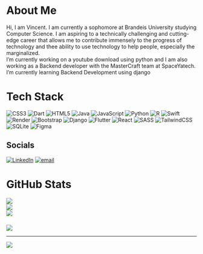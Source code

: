 # About Me
Hi, I am Vincent. I am currently a sophomore at Brandeis University studying Computer Science. I am aspiring to a technically challenging and cutting-edge career that allows me to contribute immensely to the progress of technology and thee ability to use technology to help people, especially the marginalized.<br>I’m currently working on a youtube download using python and I am also working as a Backend developer with the MasterCraft team at SpaceYatech.<br>I’m currently learning Backend Development using django<br>

# Tech Stack
![CSS3](https://img.shields.io/badge/css3-%231572B6.svg?style=plastic&logo=css3&logoColor=white) ![Dart](https://img.shields.io/badge/dart-%230175C2.svg?style=plastic&logo=dart&logoColor=white) ![HTML5](https://img.shields.io/badge/html5-%23E34F26.svg?style=plastic&logo=html5&logoColor=white) ![Java](https://img.shields.io/badge/java-%23ED8B00.svg?style=plastic&logo=openjdk&logoColor=white) ![JavaScript](https://img.shields.io/badge/javascript-%23323330.svg?style=plastic&logo=javascript&logoColor=%23F7DF1E) ![Python](https://img.shields.io/badge/python-3670A0?style=plastic&logo=python&logoColor=ffdd54) ![R](https://img.shields.io/badge/r-%23276DC3.svg?style=plastic&logo=r&logoColor=white) ![Swift](https://img.shields.io/badge/swift-F54A2A?style=plastic&logo=swift&logoColor=white) ![Render](https://img.shields.io/badge/Render-%46E3B7.svg?style=plastic&logo=render&logoColor=white) ![Bootstrap](https://img.shields.io/badge/bootstrap-%238511FA.svg?style=plastic&logo=bootstrap&logoColor=white) ![Django](https://img.shields.io/badge/django-%23092E20.svg?style=plastic&logo=django&logoColor=white) ![Flutter](https://img.shields.io/badge/Flutter-%2302569B.svg?style=plastic&logo=Flutter&logoColor=white) ![React](https://img.shields.io/badge/react-%2320232a.svg?style=plastic&logo=react&logoColor=%2361DAFB) ![SASS](https://img.shields.io/badge/SASS-hotpink.svg?style=plastic&logo=SASS&logoColor=white) ![TailwindCSS](https://img.shields.io/badge/tailwindcss-%2338B2AC.svg?style=plastic&logo=tailwind-css&logoColor=white) ![SQLite](https://img.shields.io/badge/sqlite-%2307405e.svg?style=plastic&logo=sqlite&logoColor=white) ![Figma](https://img.shields.io/badge/figma-%23F24E1E.svg?style=plastic&logo=figma&logoColor=white)

## Socials
[![LinkedIn](https://img.shields.io/badge/LinkedIn-%230077B5.svg?logo=linkedin&logoColor=white)](https://linkedin.com/in/https://www.linkedin.com/in/vincent-jared-1b5954265/) [![email](https://img.shields.io/badge/Email-D14836?logo=gmail&logoColor=white)](mailto:jaredvincent18@gmail.com) 

# GitHub Stats
![](https://github-readme-stats.vercel.app/api?username=jaredvincent414&theme=shadow_blue&hide_border=true&include_all_commits=true&count_private=false)<br/>
![](https://nirzak-streak-stats.vercel.app/?user=jaredvincent414&theme=shadow_blue&hide_border=true)<br/>
![](https://github-readme-stats.vercel.app/api/top-langs/?username=jaredvincent414&theme=shadow_blue&hide_border=true&include_all_commits=true&count_private=false&layout=compact)

### 
![](https://quotes-github-readme.vercel.app/api?type=horizontal&theme=radical)

---
[![](https://visitcount.itsvg.in/api?id=jaredvincent414&icon=0&color=0)](https://visitcount.itsvg.in)

